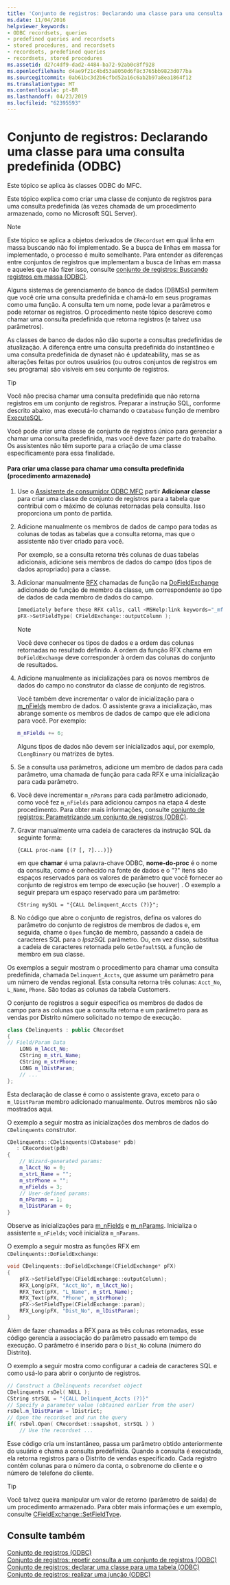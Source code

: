```yaml
---
title: 'Conjunto de registros: Declarando uma classe para uma consulta predefinida (ODBC)'
ms.date: 11/04/2016
helpviewer_keywords:
- ODBC recordsets, queries
- predefined queries and recordsets
- stored procedures, and recordsets
- recordsets, predefined queries
- recordsets, stored procedures
ms.assetid: d27c4df9-dad2-4484-ba72-92ab0c8ff928
ms.openlocfilehash: d4ae9f21c4bd53a8050d6f8c3765bb9823d077ba
ms.sourcegitcommit: 0ab61bc3d2b6cfbd52a16c6ab2b97a8ea1864f12
ms.translationtype: MT
ms.contentlocale: pt-BR
ms.lasthandoff: 04/23/2019
ms.locfileid: "62395593"
---
```

# <a name="recordset-declaring-a-class-for-a-predefined-query-odbc"></a>Conjunto de registros: Declarando uma classe para uma consulta predefinida (ODBC)

Este tópico se aplica às classes ODBC do MFC.

Este tópico explica como criar uma classe de conjunto de registros para uma consulta predefinida (às vezes chamada de um procedimento armazenado, como no Microsoft SQL Server).

> [!NOTE]
>  Este tópico se aplica a objetos derivados de `CRecordset` em qual linha em massa buscando não foi implementado. Se a busca de linhas em massa for implementado, o processo é muito semelhante. Para entender as diferenças entre conjuntos de registros que implementam a busca de linhas em massa e aqueles que não fizer isso, consulte [conjunto de registros: Buscando registros em massa (ODBC)](../../data/odbc/recordset-fetching-records-in-bulk-odbc.md).

Alguns sistemas de gerenciamento de banco de dados (DBMSs) permitem que você crie uma consulta predefinida e chamá-lo em seus programas como uma função. A consulta tem um nome, pode levar a parâmetros e pode retornar os registros. O procedimento neste tópico descreve como chamar uma consulta predefinida que retorna registros (e talvez usa parâmetros).

As classes de banco de dados não dão suporte a consultas predefinidas de atualização. A diferença entre uma consulta predefinida do instantâneo e uma consulta predefinida de dynaset não é updateability, mas se as alterações feitas por outros usuários (ou outros conjuntos de registros em seu programa) são visíveis em seu conjunto de registros.

> [!TIP]
>  Você não precisa chamar uma consulta predefinida que não retorna registros em um conjunto de registros. Preparar a instrução SQL, conforme descrito abaixo, mas executá-lo chamando o `CDatabase` função de membro [ExecuteSQL](../../mfc/reference/cdatabase-class.md#executesql).

Você pode criar uma classe de conjunto de registros único para gerenciar a chamar uma consulta predefinida, mas você deve fazer parte do trabalho. Os assistentes não têm suporte para a criação de uma classe especificamente para essa finalidade.

#### <a name="to-create-a-class-for-calling-a-predefined-query-stored-procedure"></a>Para criar uma classe para chamar uma consulta predefinida (procedimento armazenado)

1. Use o [Assistente de consumidor ODBC MFC](../../mfc/reference/adding-an-mfc-odbc-consumer.md) partir **Adicionar classe** para criar uma classe de conjunto de registros para a tabela que contribui com o máximo de colunas retornadas pela consulta. Isso proporciona um ponto de partida.

1. Adicione manualmente os membros de dados de campo para todas as colunas de todas as tabelas que a consulta retorna, mas que o assistente não tiver criado para você.

   Por exemplo, se a consulta retorna três colunas de duas tabelas adicionais, adicione seis membros de dados do campo (dos tipos de dados apropriado) para a classe.

1. Adicionar manualmente [RFX](../../data/odbc/record-field-exchange-rfx.md) chamadas de função na [DoFieldExchange](../../mfc/reference/crecordset-class.md#dofieldexchange) adicionado de função de membro da classe, um correspondente ao tipo de dados de cada membro de dados do campo.

    ```cpp
    Immediately before these RFX calls, call <MSHelp:link keywords="_mfc_CFieldExchange.3a3a.SetFieldType" TABINDEX="0">SetFieldType</MSHelp:link>, as shown here:
    pFX->SetFieldType( CFieldExchange::outputColumn );
    ```

    > [!NOTE]
    >  Você deve conhecer os tipos de dados e a ordem das colunas retornadas no resultado definido. A ordem da função RFX chama em `DoFieldExchange` deve corresponder à ordem das colunas do conjunto de resultados.

1. Adicione manualmente as inicializações para os novos membros de dados do campo no construtor da classe de conjunto de registros.

   Você também deve incrementar o valor de inicialização para o [m_nFields](../../mfc/reference/crecordset-class.md#m_nfields) membro de dados. O assistente grava a inicialização, mas abrange somente os membros de dados de campo que ele adiciona para você. Por exemplo:

    ```cpp
    m_nFields += 6;
    ```

   Alguns tipos de dados não devem ser inicializados aqui, por exemplo, `CLongBinary` ou matrizes de bytes.

1. Se a consulta usa parâmetros, adicione um membro de dados para cada parâmetro, uma chamada de função para cada RFX e uma inicialização para cada parâmetro.

1. Você deve incrementar `m_nParams` para cada parâmetro adicionado, como você fez `m_nFields` para adicionou campos na etapa 4 deste procedimento. Para obter mais informações, consulte [conjunto de registros: Parametrizando um conjunto de registros (ODBC)](../../data/odbc/recordset-parameterizing-a-recordset-odbc.md).

1. Gravar manualmente uma cadeia de caracteres da instrução SQL da seguinte forma:

    ```
    {CALL proc-name [(? [, ?]...)]}
    ```

   em que **chamar** é uma palavra-chave ODBC, **nome-do-proc** é o nome da consulta, como é conhecido na fonte de dados e o "?" itens são espaços reservados para os valores de parâmetro que você fornecer ao conjunto de registros em tempo de execução (se houver) . O exemplo a seguir prepara um espaço reservado para um parâmetro:

    ```
    CString mySQL = "{CALL Delinquent_Accts (?)}";
    ```

1. No código que abre o conjunto de registros, defina os valores do parâmetro do conjunto de registros de membros de dados e, em seguida, chame o `Open` função de membro, passando a cadeia de caracteres SQL para o *lpszSQL* parâmetro. Ou, em vez disso, substitua a cadeia de caracteres retornada pelo `GetDefaultSQL` a função de membro em sua classe.

Os exemplos a seguir mostram o procedimento para chamar uma consulta predefinida, chamada `Delinquent_Accts`, que assume um parâmetro para um número de vendas regional. Esta consulta retorna três colunas: `Acct_No`, `L_Name`, `Phone`. São todas as colunas da tabela Customers.

O conjunto de registros a seguir especifica os membros de dados de campo para as colunas que a consulta retorna e um parâmetro para as vendas por Distrito número solicitado no tempo de execução.

```cpp
class CDelinquents : public CRecordset
{
// Field/Param Data
    LONG m_lAcct_No;
    CString m_strL_Name;
    CString m_strPhone;
    LONG m_lDistParam;
    // ...
};
```

Esta declaração de classe é como o assistente grava, exceto para o `m_lDistParam` membro adicionado manualmente. Outros membros não são mostrados aqui.

O exemplo a seguir mostra as inicializações dos membros de dados do `CDelinquents` construtor.

```cpp
CDelinquents::CDelinquents(CDatabase* pdb)
   : CRecordset(pdb)
{
    // Wizard-generated params:
    m_lAcct_No = 0;
    m_strL_Name = "";
    m_strPhone = "";
    m_nFields = 3;
    // User-defined params:
    m_nParams = 1;
    m_lDistParam = 0;
}
```

Observe as inicializações para [m_nFields](../../mfc/reference/crecordset-class.md#m_nfields) e [m_nParams](../../mfc/reference/crecordset-class.md#m_nparams). Inicializa o assistente `m_nFields`; você inicializa `m_nParams`.

O exemplo a seguir mostra as funções RFX em `CDelinquents::DoFieldExchange`:

```cpp
void CDelinquents::DoFieldExchange(CFieldExchange* pFX)
{
    pFX->SetFieldType(CFieldExchange::outputColumn);
    RFX_Long(pFX, "Acct_No", m_lAcct_No);
    RFX_Text(pFX, "L_Name", m_strL_Name);
    RFX_Text(pFX, "Phone", m_strPhone);
    pFX->SetFieldType(CFieldExchange::param);
    RFX_Long(pFX, "Dist_No", m_lDistParam);
}
```

Além de fazer chamadas a RFX para as três colunas retornadas, esse código gerencia a associação do parâmetro passado em tempo de execução. O parâmetro é inserido para o `Dist_No` coluna (número do Distrito).

O exemplo a seguir mostra como configurar a cadeia de caracteres SQL e como usá-lo para abrir o conjunto de registros.

```cpp
// Construct a CDelinquents recordset object
CDelinquents rsDel( NULL );
CString strSQL = "{CALL Delinquent_Accts (?)}"
// Specify a parameter value (obtained earlier from the user)
rsDel.m_lDistParam = lDistrict;
// Open the recordset and run the query
if( rsDel.Open( CRecordset::snapshot, strSQL ) )
    // Use the recordset ...
```

Esse código cria um instantâneo, passa um parâmetro obtido anteriormente do usuário e chama a consulta predefinida. Quando a consulta é executada, ela retorna registros para o Distrito de vendas especificado. Cada registro contém colunas para o número da conta, o sobrenome do cliente e o número de telefone do cliente.

> [!TIP]
>  Você talvez queira manipular um valor de retorno (parâmetro de saída) de um procedimento armazenado. Para obter mais informações e um exemplo, consulte [CFieldExchange::SetFieldType](../../mfc/reference/cfieldexchange-class.md#setfieldtype).

## <a name="see-also"></a>Consulte também

[Conjunto de registros (ODBC)](../../data/odbc/recordset-odbc.md)<br/>
[Conjunto de registros: repetir consulta a um conjunto de registros (ODBC)](../../data/odbc/recordset-requerying-a-recordset-odbc.md)<br/>
[Conjunto de registros: declarar uma classe para uma tabela (ODBC)](../../data/odbc/recordset-declaring-a-class-for-a-table-odbc.md)<br/>
[Conjunto de registros: realizar uma junção (ODBC)](../../data/odbc/recordset-performing-a-join-odbc.md)